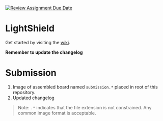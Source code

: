 [![Review Assignment Due Date](https://classroom.github.com/assets/deadline-readme-button-24ddc0f5d75046c5622901739e7c5dd533143b0c8e959d652212380cedb1ea36.svg)](https://classroom.github.com/a/FxwUQFhk)
# LightShield

Get started by visiting the [wiki](https://github.com/ECE-196/LightShield/wiki).

**Remember to update the changelog**

# Submission

1. Image of assembled board named `submission.*` placed in root of this repository.
1. Updated changelog

> Note: `.*` indicates that the file extension is not constrained. Any common image format is acceptable.
